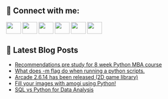 ## 🔎 Connect with me:
[<img height="32" width="40" src="https://cdn.jsdelivr.net/npm/simple-icons@v5/icons/telegram.svg" />](https://t.me/bullbesh)
[<img height="32" width="40" src="https://cdn.jsdelivr.net/npm/simple-icons@v5/icons/vk.svg" />](https://vk.com/bullbesh)
[<img height="32" width="40" src="https://cdn.jsdelivr.net/npm/simple-icons@v5/icons/twitter.svg" />](https://twitter.com/bullbesh1)
[<img height="32" width="40" src="https://cdn.jsdelivr.net/npm/simple-icons@v5/icons/instagram.svg" />](https://www.instagram.com/bullbesh)
[<img height="32" width="40" src="https://cdn.jsdelivr.net/npm/simple-icons@v5/icons/reddit.svg" />](https://www.reddit.com/user/bullbesh)
[<img height="32" width="40" src="https://cdn.jsdelivr.net/npm/simple-icons@v5/icons/youtube.svg" />](https://www.youtube.com/channel/UCtfjRs6uzgq5mfm8S06WTcg)

## 📕 Latest Blog Posts
<!-- BLOG-POST-LIST:START -->
- [Recommendations pre study for 8 week Python MBA course](https://www.reddit.com/r/Python/comments/usn1pn/recommendations_pre_study_for_8_week_python_mba/)
- [What does -m flag do when running a python scripts.](https://www.reddit.com/r/Python/comments/uskr27/what_does_m_flag_do_when_running_a_python_scripts/)
- [Arcade 2.6.14 has been released &lpar;2D game library&rpar;](https://www.reddit.com/r/Python/comments/usjg8k/arcade_2614_has_been_released_2d_game_library/)
- [Fill your images with amogi using Python!](https://www.reddit.com/r/Python/comments/usiwor/fill_your_images_with_amogi_using_python/)
- [SQL vs Python for Data Analysis](https://www.reddit.com/r/Python/comments/usi8ph/sql_vs_python_for_data_analysis/)
<!-- BLOG-POST-LIST:END -->
